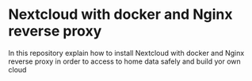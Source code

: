 # Nextcloud with docker and Nginx reverse proxy
 In this repository explain how to install Nextcloud with docker and Nginx reverse proxy in order to access to home data safely and build yor own cloud
